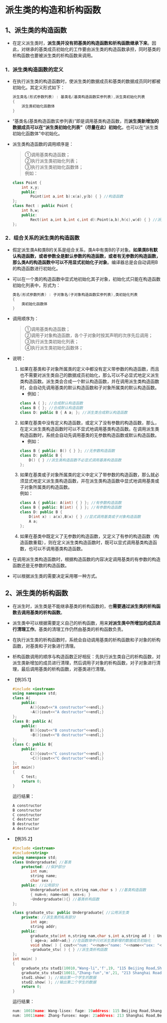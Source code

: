 # 派生类的构造和析构函数


## 1、派生类的构造函数

* 在定义派生类时，**派生类并没有把基类的构造函数和析构函数继承下来**。因此，对继承的基类成员初始化的工作要由派生类的构造函数承担，同时基类的析构函数也要被派生类的析构函数来调用。

### 1．派生类构造函数的定义
* 在执行派生类的构造函数时，使派生类的数据成员和基类的数据成员同时都被初始化。其定义形式如下：  
    ```cpp
    派生类名(形式参数列表) : 基类名(基类构造函数实参列表),派生类初始化列表
    { 
        派生类初始化函数体 
    }
    ```
* “基类名(基类构造函数实参列表)”即是调用基类构造函数，而**派生类新增加的数据成员可以在“派生类初始化列表”（尽量在此）初始化**，也可以在“派生类初始化函数体”中初始化。

* 派生类构造函数的调用顺序是：  
    > ①调用基类构造函数；  
    > ②执行派生类初始化列表；  
    > ③执行派生类初始化函数体；  
    例如：   
    ```cpp
    class Point { 
        int x,y; 
        public: 
            Point(int a,int b):x(a),y(b) { } //构造函数 
    };
    class Rect : public Point { 
        int h,w; 
        public: 
            Rect(int a,int b,int c,int d):Point(a,b),h(c),w(d) { } //派生类构造函数 
    };
    ```


### 2．组合关系的派生类的构造函数
* 假定派生类A和类B的关系是组合关系，类A中有类B的子对象。**如果类B有默认构造函数，或者参数全是默认参数的构造函数，或者有无参数的构造函数，那么类A的构造函数中可以不用显式初始化子对象**。编译器总是会自动调用B的构造函数进行初始化。

* 可以在一个类的构造函数中显式地初始化其子对象，初始化式只能在构造函数初始化列表中，形式为：  
    ```cpp
    类名(形式参数列表) : 子对象名(子对象构造函数实参列表),类初始化列表 
    { 
        类初始化函数体 
    }
    ```
* 调用顺序为：  
    > ①调用基类构造函数；  
    > ②调用子对象构造函数，各个子对象时按其声明的次序先后调用；  
    > ③执行派生类初始化列表；  
    > ④执行派生类初始化函数体；  

* 说明：  
    1. 如果在基类和子对象所属类的定义中都没有定义带参数的构造函数，而且也不需要对派生类自己的数据成员初始化，那么可以不必显式地定义派生类构造函数。派生类会合成一个默认构造函数，并在调用派生类构造函数时，会自动先调用基类的默认构造函数和子对象所属类的默认构造函数。  
        * 例如：  
        ```cpp
        class A { }; //合成默认构造函数 
        class B { }; //合成默认构造函数 
        class D: public B { A a; }; //派生类合成默认构造函数
        ```
    2. 如果在基类中没有定义构造函数，或定义了没有参数的构造函数，那么，在定义派生类构造函数时可以不显式地调用基类构造函数。在调用派生类构造函数时，系统会自动先调用基类的无参数构造函数或默认构造函数。  
        * 例如：
        ```cpp
        class B { public: B() { } }; //无参数构造函数 
        class D: public B { 
            D() { } //派生类构造函数不必显式调用基类构造函数 
        };
        ```
    3. 如果在基类或子对象所属类的定义中定义了带参数的构造函数，那么就必须显式地定义派生类构造函数，并在派生类构造函数中显式地调用基类或子对象所属类的构造函数。  
        例如：  
        ```cpp
        class A { public: A(int) { } }; //有参数构造函数 
        class B { public: B(int) { } }; //有参数构造函数 
        class D: public B { 
            D(int x) : a(x),B(x) { } //显式调用基类或子对象构造函数 
            A a; 
        };
        ```
    4. 如果在基类中既定义了无参数的构造函数，又定义了有参的构造函数（构造函数重载），则在定义派生类构造函数时，既可以显式调用基类构造函数，也可以不调用基类构造函数。  

* 在调用派生类构造函数时，根据构造函数的内容决定调用基类的有参数的构造函数还是无参数的构造函数。
* 可以根据派生类的需要决定采用哪一种方式。

## 2、派生类的析构函数

* 在派生时，派生类是不能继承基类的析构函数的，也**需要通过派生类的析构函数去调用基类的析构函数**。

* 派生类中可以根据需要定义自己的析构函数，用来**对派生类中所增加的成员进行清理工作**。基类的清理工作仍然由基类的析构函数负责。

* 在执行派生类的析构函数时，系统会自动调用基类的析构函数和子对象的析构函数，对基类和子对象进行清理。

* 析构函数调用的顺序与构造函数正好相反：先执行派生类自己的析构函数，对派生类新增加的成员进行清理，然后调用子对象的析构函数，对子对象进行清理，最后调用基类的析构函数，对基类进行清理。

* 【例35.1】  
    ```cpp
    #include <iostream> 
    using namespace std; 
    class A{ 
        public: 
            A(){cout<<"A constructor"<<endl;} 
            ~A(){cout<<"A destructor"<<endl;} 
    }; 
    class B: public A{ 
        public: 
            B(){cout<<"B constructor"<<endl;} 
            ~B(){cout<<"B destructor"<<endl;} 
    }; 
    class C: public B{ 
        public: 
            C(){cout<<"C constructor"<<endl;} 
            ~C(){cout<<"C destructor"<<endl;} 
    };
    int main() 
    { 
        C test; 
        return 0; 
    }

    ```
    运行结果：  
    ```cpp
    A constructor 
    B constructor 
    C constructor 
    C destructor 
    B destructor 
    A destructor
    ```

* 【例35.2】  
    ```cpp
    #include <iostream> 
    #include<string> 
    using namespace std; 
    class Undergraduate{ //基类 
        protected: //保护部分 
            int num; 
            string name; 
            char sex ; 
        public: //公用部分 
            Undergraduate(int n,string nam,char s ) //基类构造函数 
            { num=n; name=nam; sex=s; } 
            ~Undergraduate(){} //基类析构函数 
    }; 

    class graduate_stu: public Undergraduate{ //公用派生类 
        private: //派生类的私有部分 
            int age; 
            string addr; 
        public: 
            graduate_stu(int n,string nam,char s,int a,string ad ) : Undergraduate(n,nam,s) //派生类构造函数 
            { age=a; addr=ad;} //在函数体中只对派生类新增的数据成员初始化 
            void show( ) { cout<<"num: "<<num<<"name: "<<name<<"sex: "<<sex <<"age: "<<age<<"address: "<<addr<<endl;} 
            ~graduate_stu( ) { } //派生类析构函数 
    };
    int main( ) 
    { 
        graduate_stu stud1(10010,"Wang-li",'f',19, "115 Beijing Road,Shanghai"); 
        graduate_stu stud2(10011,"Zhang-fun",'m',21, "213 Shanghai Road,Beijing"); 
        stud1.show( ); //输出第一个学生的数据 
        stud2.show( ); //输出第二个学生的数据 
        return 0; 
    }

    ```
    运行结果：  
    ```cpp
    num: 10010name: Wang-lisex: fage: 19address: 115 Beijing Road,Shanghai 
    num: 10011name: Zhang-funsex: mage: 21address: 213 Shanghai Road,Beijing
    ```